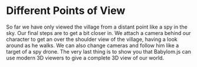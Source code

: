 # Different Points of View
So far we have only viewed the village from a distant point like a spy in the sky. Our final steps are to get a bit closer in. We attach a camera behind our character to get an over the shoulder view of the village, having a look around as he walks. We can also change cameras and follow him like a target of a spy drone. The very last thing is to show you that Babylom.js can use modern 3D viewers to give a complete 3D view of our world.